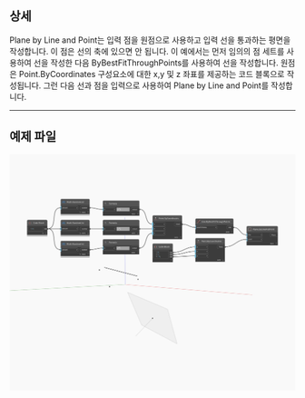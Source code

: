 ## 상세
Plane by Line and Point는 입력 점을 원점으로 사용하고 입력 선을 통과하는 평면을 작성합니다. 이 점은 선의 축에 있으면 안 됩니다. 이 예에서는 먼저 임의의 점 세트를 사용하여 선을 작성한 다음 ByBestFitThroughPoints를 사용하여 선을 작성합니다. 원점은 Point.ByCoordinates 구성요소에 대한 x,y 및 z 좌표를 제공하는 코드 블록으로 작성됩니다. 그런 다음 선과 점을 입력으로 사용하여 Plane by Line and Point를 작성합니다.
___
## 예제 파일

![ByLineAndPoint](./Autodesk.DesignScript.Geometry.Plane.ByLineAndPoint_img.jpg)

